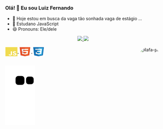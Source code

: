 ### Olá! 👋 Eu sou Luiz Fernando



- 🔭 Hoje estou em busca da vaga tão sonhada vaga de estágio ...
- 🌱 Estudano JavaScript 
- 😄 Pronouns: Ele/dele

<div align="center">
  <a href="https://github.com/Coheendev">
  <img height="180em" src="https://github-readme-stats.vercel.app/api?username=Coheendev&show_icons=true&theme=dark&include_all_commits=true&count_private=true"/>
  <img height="180em" src="https://github-readme-stats.vercel.app/api/top-langs/?username=Coheendev&layout=compact&langs_count=7&theme=dark"/>
</div>
<div style="display: inline_block"><br>
  <img align="center" alt="Rafa-Js" height="30" width="40" src="https://raw.githubusercontent.com/devicons/devicon/master/icons/javascript/javascript-plain.svg">
  <img align="center" alt="Rafa-HTML" height="30" width="40" src="https://raw.githubusercontent.com/devicons/devicon/master/icons/html5/html5-original.svg">
  <img align="center" alt="Rafa-CSS" height="30" width="40" src="https://raw.githubusercontent.com/devicons/devicon/master/icons/css3/css3-original.svg">
  <img align="right" alt="Rafa-pic" height="150" style="border-radius:50px;" src="https://encrypted-tbn0.gstatic.com/images?q=tbn:ANd9GcTo6KAbzxrx7vDTXAIend0t_PGFm72wnHyKig&usqp=CAU">
</div>

##

 ![Snake animation](https://github.com/rafaballerini/rafaballerini/blob/output/github-contribution-grid-snake.svg)
